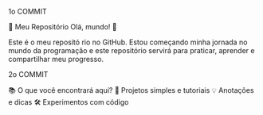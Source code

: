 1o COMMIT

🚀 Meu Repositório
Olá, mundo! 👋

Este é o meu repositó rio no GitHub. Estou começando minha jornada no mundo da programação e este repositório servirá para praticar, aprender e compartilhar meu progresso.

2o COMMIT

📚 O que você encontrará aqui?
📝 Projetos simples e tutoriais
💡 Anotações e dicas
🛠️ Experimentos com código